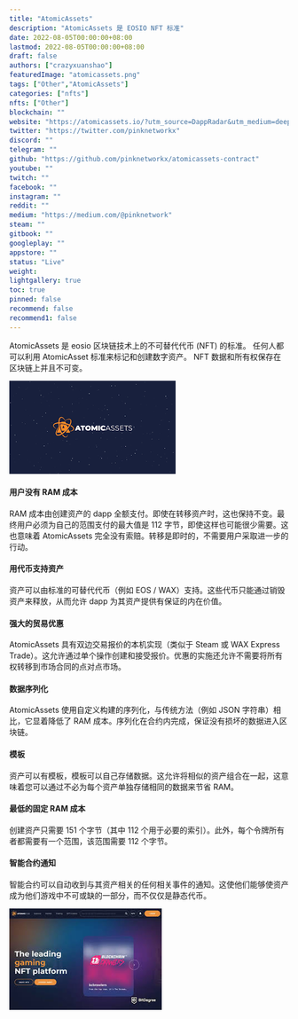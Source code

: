 ```yaml
---
title: "AtomicAssets"
description: "AtomicAssets 是 EOSIO NFT 标准"
date: 2022-08-05T00:00:00+08:00
lastmod: 2022-08-05T00:00:00+08:00
draft: false
authors: ["crazyxuanshao"]
featuredImage: "atomicassets.png"
tags: ["Other","AtomicAssets"]
categories: ["nfts"]
nfts: ["Other"]
blockchain: ""
website: "https://atomicassets.io/?utm_source=DappRadar&utm_medium=deeplink&utm_campaign=visit-website"
twitter: "https://twitter.com/pinknetworkx"
discord: ""
telegram: ""
github: "https://github.com/pinknetworkx/atomicassets-contract"
youtube: ""
twitch: ""
facebook: ""
instagram: ""
reddit: ""
medium: "https://medium.com/@pinknetwork"
steam: ""
gitbook: ""
googleplay: ""
appstore: ""
status: "Live"
weight: 
lightgallery: true
toc: true
pinned: false
recommend: false
recommend1: false
---
```

<p>AtomicAssets 是 eosio 区块链技术上的不可替代代币 (NFT) 的标准。 任何人都可以利用 AtomicAsset 标准来标记和创建数字资产。 NFT 数据和所有权保存在区块链上并且不可变。</p>

![下载](下载.png)

#### 用户没有 RAM 成本

RAM 成本由创建资产的 dapp 全额支付。即使在转移资产时，这也保持不变。最终用户必须为自己的范围支付的最大值是 112 字节，即使这样也可能很少需要。这也意味着 AtomicAssets 完全没有索赔。转移是即时的，不需要用户采取进一步的行动。

#### 用代币支持资产

资产可以由标准的可替代代币（例如 EOS / WAX）支持。这些代币只能通过销毁资产来释放，从而允许 dapp 为其资产提供有保证的内在价值。

#### 强大的贸易优惠

AtomicAssets 具有双边交易报价的本机实现（类似于 Steam 或 WAX Express Trade）。这允许通过单个操作创建和接受报价。优惠的实施还允许不需要将所有权转移到市场合同的点对点市场。

#### 数据序列化

AtomicAssets 使用自定义构建的序列化，与传统方法（例如 JSON 字符串）相比，它显着降低了 RAM 成本。序列化在合约内完成，保证没有损坏的数据进入区块链。

#### 模板

资产可以有模板，模板可以自己存储数据。这允许将相似的资产组合在一起，这意味着您可以通过不必为每个资产单独存储相同的数据来节省 RAM。

#### 最低的固定 RAM 成本

创建资产只需要 151 个字节（其中 112 个用于必要的索引）。此外，每个令牌所有者都需要有一个范围，该范围需要 112 个字节。

#### 智能合约通知

智能合约可以自动收到与其资产相关的任何相关事件的通知。这使他们能够使资产成为他们游戏中不可或缺的一部分，而不仅仅是静态代币。

![images](images.png)
